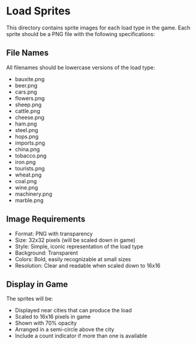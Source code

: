 # Load Sprites

This directory contains sprite images for each load type in the game. Each sprite should be a PNG file with the following specifications:

## File Names
All filenames should be lowercase versions of the load type:
- bauxite.png
- beer.png
- cars.png
- flowers.png
- sheep.png
- cattle.png
- cheese.png
- ham.png
- steel.png
- hops.png
- imports.png
- china.png
- tobacco.png
- iron.png
- tourists.png
- wheat.png
- coal.png
- wine.png
- machinery.png
- marble.png

## Image Requirements
- Format: PNG with transparency
- Size: 32x32 pixels (will be scaled down in game)
- Style: Simple, iconic representation of the load type
- Background: Transparent
- Colors: Bold, easily recognizable at small sizes
- Resolution: Clear and readable when scaled down to 16x16

## Display in Game
The sprites will be:
- Displayed near cities that can produce the load
- Scaled to 16x16 pixels in game
- Shown with 70% opacity
- Arranged in a semi-circle above the city
- Include a count indicator if more than one is available 